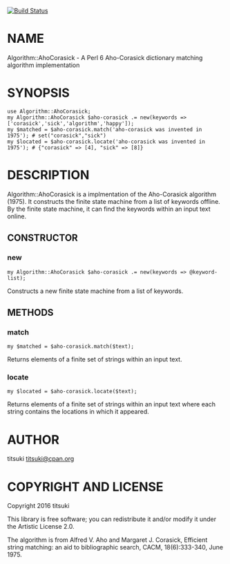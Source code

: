 [![Build Status](https://travis-ci.org/titsuki/p6-Algorithm-AhoCorasick.svg?branch=master)](https://travis-ci.org/titsuki/p6-Algorithm-AhoCorasick)

NAME
====

Algorithm::AhoCorasick - A Perl 6 Aho-Corasick dictionary matching algorithm implementation

SYNOPSIS
========

    use Algorithm::AhoCorasick;
    my Algorithm::AhoCorasick $aho-corasick .= new(keywords => ['corasick','sick','algorithm','happy']);
    my $matched = $aho-corasick.match('aho-corasick was invented in 1975'); # set("corasick","sick")
    my $located = $aho-corasick.locate('aho-corasick was invented in 1975'); # {"corasick" => [4], "sick" => [8]}

DESCRIPTION
===========

Algorithm::AhoCorasick is a implmentation of the Aho-Corasick algorithm (1975). It constructs the finite state machine from a list of keywords offline. By the finite state machine, it can find the keywords within an input text online.

CONSTRUCTOR
-----------

### new

    my Algorithm::AhoCorasick $aho-corasick .= new(keywords => @keyword-list);

Constructs a new finite state machine from a list of keywords.

METHODS
-------

### match

    my $matched = $aho-corasick.match($text);

Returns elements of a finite set of strings within an input text.

### locate

    my $located = $aho-corasick.locate($text);

Returns elements of a finite set of strings within an input text where each string contains the locations in which it appeared.

AUTHOR
======

titsuki <titsuki@cpan.org>

COPYRIGHT AND LICENSE
=====================

Copyright 2016 titsuki

This library is free software; you can redistribute it and/or modify it under the Artistic License 2.0.

The algorithm is from Alfred V. Aho and Margaret J. Corasick, Efficient string matching: an aid to bibliographic search, CACM, 18(6):333-340, June 1975.

